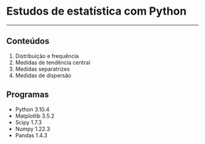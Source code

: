 # Estudos de estatística com Python
***
## Conteúdos
1. Distribuição e frequência
2. Medidas de tendência central
3. Medidas separatrizes
4. Medidas de dispersão

## Programas
* Python 3.10.4
* Matplotlib 3.5.2
* Scipy 1.7.3
* Numpy 1.22.3
* Pandas 1.4.3
